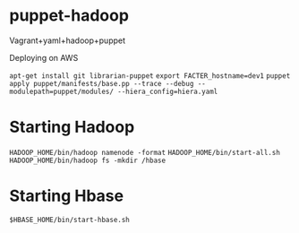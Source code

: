 puppet-hadoop
=============

Vagrant+yaml+hadoop+puppet

Deploying on AWS

```apt-get install git librarian-puppet``` 
```export FACTER_hostname=dev1```
```puppet apply puppet/manifests/base.pp --trace --debug --modulepath=puppet/modules/ --hiera_config=hiera.yaml```

Starting Hadoop
===============
```HADOOP_HOME/bin/hadoop namenode -format```
```HADOOP_HOME/bin/start-all.sh```
```HADOOP_HOME/bin/hadoop fs -mkdir /hbase```


Starting Hbase
===============
```$HBASE_HOME/bin/start-hbase.sh```
